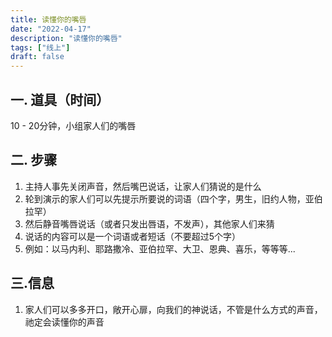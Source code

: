 ```yaml
---
title: 读懂你的嘴唇
date: "2022-04-17"
description: "读懂你的嘴唇"
tags: ["线上"]
draft: false
---
```

## 一. 道具（时间）
10 - 20分钟，小组家人们的嘴唇

## 二. 步骤
1. 主持人事先关闭声音，然后嘴巴说话，让家人们猜说的是什么
2. 轮到演示的家人们可以先提示所要说的词语（四个字，男生，旧约人物，亚伯拉罕）
3. 然后静音嘴唇说话（或者只发出唇语，不发声），其他家人们来猜
4. 说话的内容可以是一个词语或者短话（不要超过5个字）
5. 例如：以马内利、耶路撒冷、亚伯拉罕、大卫、恩典、喜乐，等等等...

## 三.信息
1. 家人们可以多多开口，敞开心扉，向我们的神说话，不管是什么方式的声音，祂定会读懂你的声音